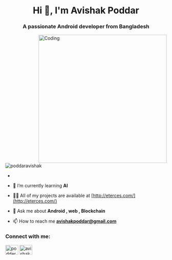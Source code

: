 <h1 align="center">Hi 👋, I'm Avishak Poddar</h1>
<h3 align="center">A passionate Android developer from Bangladesh</h3>
<img align="right" alt="Coding" width="400" src="https://www.lambdatest.com/resources/images/news24.gif">


<p align="left"> <img src="https://komarev.com/ghpvc/?username=poddaravishak&label=Profile%20views&color=0e75b6&style=flat" alt="poddaravishak" /> </p>

-

- 🌱 I’m currently learning **AI**

- 👨‍💻 All of my projects are available at [http://eterces.com/](http://eterces.com/)

- 💬 Ask me about **Android , web , Blockchain**

- 📫 How to reach me **avishakpoddar@gmail.com**

<h3 align="left">Connect with me:</h3>
<p align="left">
<a href="https://fb.com/podder.avishak" target="blank"><img align="center" src="https://raw.githubusercontent.com/rahuldkjain/github-profile-readme-generator/master/src/images/icons/Social/facebook.svg" alt="podder.avishak" height="30" width="40" /></a>
<a href="https://instagram.com/avishakpodder" target="blank"><img align="center" src="https://raw.githubusercontent.com/rahuldkjain/github-profile-readme-generator/master/src/images/icons/Social/instagram.svg" alt="avishakpodder" height="30" width="40" /></a>
</p>



